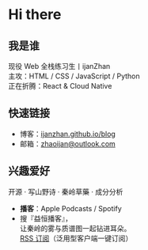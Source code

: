 # Hi there

## 我是谁
现役 Web 全栈练习生丨ijanZhan  
主攻：HTML / CSS / JavaScript / Python  
正在折腾：React & Cloud Native

## 快速链接
- 博客：[ijanzhan.github.io/blog](https://ijanzhan.github.io/blog)
- 邮箱：[zhaoijan@outlook.com](mailto:zhaoijan@outlook.com)

## 兴趣爱好
开源 · 写山野诗 · 秦岭草藥 · 成分分析

- **播客**：Apple Podcasts / Spotify
- 搜『益恒播客』，  
  让秦岭的雾与质谱图一起钻进耳朵。  
  [RSS 订阅](https://anchor.fm/s/108fef5d4/podcast/rss)（泛用型客户端一键订阅）
